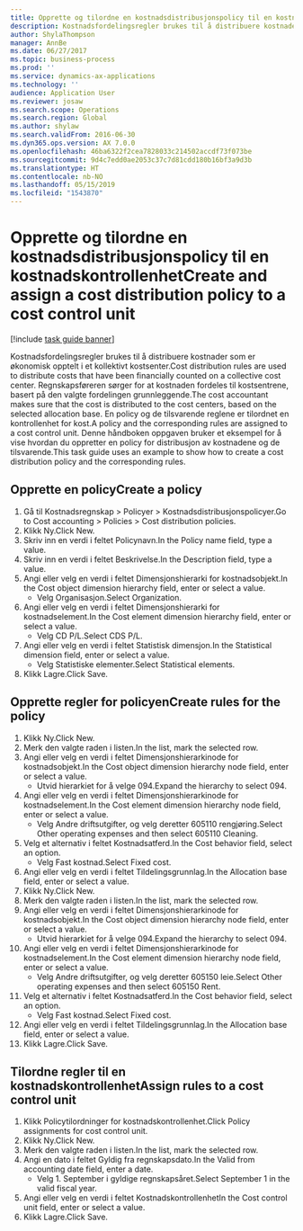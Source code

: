 ```yaml
---
title: Opprette og tilordne en kostnadsdistribusjonspolicy til en kostnadskontrollenhet
description: Kostnadsfordelingsregler brukes til å distribuere kostnader som er økonomisk opptelt i et kollektivt kostsenter.
author: ShylaThompson
manager: AnnBe
ms.date: 06/27/2017
ms.topic: business-process
ms.prod: ''
ms.service: dynamics-ax-applications
ms.technology: ''
audience: Application User
ms.reviewer: josaw
ms.search.scope: Operations
ms.search.region: Global
ms.author: shylaw
ms.search.validFrom: 2016-06-30
ms.dyn365.ops.version: AX 7.0.0
ms.openlocfilehash: 46ba6322f2cea7828033c214502accdf73f073be
ms.sourcegitcommit: 9d4c7edd0ae2053c37c7d81cdd180b16bf3a9d3b
ms.translationtype: HT
ms.contentlocale: nb-NO
ms.lasthandoff: 05/15/2019
ms.locfileid: "1543870"
---
```

# <a name="create-and-assign-a-cost-distribution-policy-to-a-cost-control-unit"></a><span data-ttu-id="eda41-103">Opprette og tilordne en kostnadsdistribusjonspolicy til en kostnadskontrollenhet</span><span class="sxs-lookup"><span data-stu-id="eda41-103">Create and assign a cost distribution policy to a cost control unit</span></span>

[!include [task guide banner](../../includes/task-guide-banner.md)]

<span data-ttu-id="eda41-104">Kostnadsfordelingsregler brukes til å distribuere kostnader som er økonomisk opptelt i et kollektivt kostsenter.</span><span class="sxs-lookup"><span data-stu-id="eda41-104">Cost distribution rules are used to distribute costs that have been financially counted on a collective cost center.</span></span> <span data-ttu-id="eda41-105">Regnskapsføreren sørger for at kostnaden fordeles til kostsentrene, basert på den valgte fordelingen grunnleggende.</span><span class="sxs-lookup"><span data-stu-id="eda41-105">The cost accountant makes sure that the cost is distributed to the cost centers, based on the selected allocation base.</span></span> <span data-ttu-id="eda41-106">En policy og de tilsvarende reglene er tilordnet en kontrollenhet for kost.</span><span class="sxs-lookup"><span data-stu-id="eda41-106">A policy and the corresponding rules are assigned to a cost control unit.</span></span> <span data-ttu-id="eda41-107">Denne håndboken oppgaven bruker et eksempel for å vise hvordan du oppretter en policy for distribusjon av kostnadene og de tilsvarende.</span><span class="sxs-lookup"><span data-stu-id="eda41-107">This task guide uses an example to show how to create a cost distribution policy and the corresponding rules.</span></span>


## <a name="create-a-policy"></a><span data-ttu-id="eda41-108">Opprette en policy</span><span class="sxs-lookup"><span data-stu-id="eda41-108">Create a policy</span></span>
1. <span data-ttu-id="eda41-109">Gå til Kostnadsregnskap > Policyer > Kostnadsdistribusjonspolicyer.</span><span class="sxs-lookup"><span data-stu-id="eda41-109">Go to Cost accounting > Policies > Cost distribution policies.</span></span>
2. <span data-ttu-id="eda41-110">Klikk Ny.</span><span class="sxs-lookup"><span data-stu-id="eda41-110">Click New.</span></span>
3. <span data-ttu-id="eda41-111">Skriv inn en verdi i feltet Policynavn.</span><span class="sxs-lookup"><span data-stu-id="eda41-111">In the Policy name field, type a value.</span></span>
4. <span data-ttu-id="eda41-112">Skriv inn en verdi i feltet Beskrivelse.</span><span class="sxs-lookup"><span data-stu-id="eda41-112">In the Description field, type a value.</span></span>
5. <span data-ttu-id="eda41-113">Angi eller velg en verdi i feltet Dimensjonshierarki for kostnadsobjekt.</span><span class="sxs-lookup"><span data-stu-id="eda41-113">In the Cost object dimension hierarchy field, enter or select a value.</span></span>
    * <span data-ttu-id="eda41-114">Velg Organisasjon.</span><span class="sxs-lookup"><span data-stu-id="eda41-114">Select Organization.</span></span>  
6. <span data-ttu-id="eda41-115">Angi eller velg en verdi i feltet Dimensjonshierarki for kostnadselement.</span><span class="sxs-lookup"><span data-stu-id="eda41-115">In the Cost element dimension hierarchy field, enter or select a value.</span></span>
    * <span data-ttu-id="eda41-116">Velg CD P/L.</span><span class="sxs-lookup"><span data-stu-id="eda41-116">Select CDS P/L.</span></span>  
7. <span data-ttu-id="eda41-117">Angi eller velg en verdi i feltet Statistisk dimensjon.</span><span class="sxs-lookup"><span data-stu-id="eda41-117">In the Statistical dimension field, enter or select a value.</span></span>
    * <span data-ttu-id="eda41-118">Velg Statistiske elementer.</span><span class="sxs-lookup"><span data-stu-id="eda41-118">Select Statistical elements.</span></span>  
8. <span data-ttu-id="eda41-119">Klikk Lagre.</span><span class="sxs-lookup"><span data-stu-id="eda41-119">Click Save.</span></span>

## <a name="create-rules-for-the-policy"></a><span data-ttu-id="eda41-120">Opprette regler for policyen</span><span class="sxs-lookup"><span data-stu-id="eda41-120">Create rules for the policy</span></span>
1. <span data-ttu-id="eda41-121">Klikk Ny.</span><span class="sxs-lookup"><span data-stu-id="eda41-121">Click New.</span></span>
2. <span data-ttu-id="eda41-122">Merk den valgte raden i listen.</span><span class="sxs-lookup"><span data-stu-id="eda41-122">In the list, mark the selected row.</span></span>
3. <span data-ttu-id="eda41-123">Angi eller velg en verdi i feltet Dimensjonshierarkinode for kostnadsobjekt.</span><span class="sxs-lookup"><span data-stu-id="eda41-123">In the Cost object dimension hierarchy node field, enter or select a value.</span></span>
    * <span data-ttu-id="eda41-124">Utvid hierarkiet for å velge 094.</span><span class="sxs-lookup"><span data-stu-id="eda41-124">Expand the hierarchy to select 094.</span></span>  
4. <span data-ttu-id="eda41-125">Angi eller velg en verdi i feltet Dimensjonshierarkinode for kostnadselement.</span><span class="sxs-lookup"><span data-stu-id="eda41-125">In the Cost element dimension hierarchy node field, enter or select a value.</span></span>
    * <span data-ttu-id="eda41-126">Velg Andre driftsutgifter, og velg deretter 605110 rengjøring.</span><span class="sxs-lookup"><span data-stu-id="eda41-126">Select Other operating expenses and then select 605110 Cleaning.</span></span>  
5. <span data-ttu-id="eda41-127">Velg et alternativ i feltet Kostnadsatferd.</span><span class="sxs-lookup"><span data-stu-id="eda41-127">In the Cost behavior field, select an option.</span></span>
    * <span data-ttu-id="eda41-128">Velg Fast kostnad.</span><span class="sxs-lookup"><span data-stu-id="eda41-128">Select Fixed cost.</span></span>  
6. <span data-ttu-id="eda41-129">Angi eller velg en verdi i feltet Tildelingsgrunnlag.</span><span class="sxs-lookup"><span data-stu-id="eda41-129">In the Allocation base field, enter or select a value.</span></span>
7. <span data-ttu-id="eda41-130">Klikk Ny.</span><span class="sxs-lookup"><span data-stu-id="eda41-130">Click New.</span></span>
8. <span data-ttu-id="eda41-131">Merk den valgte raden i listen.</span><span class="sxs-lookup"><span data-stu-id="eda41-131">In the list, mark the selected row.</span></span>
9. <span data-ttu-id="eda41-132">Angi eller velg en verdi i feltet Dimensjonshierarkinode for kostnadsobjekt.</span><span class="sxs-lookup"><span data-stu-id="eda41-132">In the Cost object dimension hierarchy node field, enter or select a value.</span></span>
    * <span data-ttu-id="eda41-133">Utvid hierarkiet for å velge 094.</span><span class="sxs-lookup"><span data-stu-id="eda41-133">Expand the hierarchy to select 094.</span></span>  
10. <span data-ttu-id="eda41-134">Angi eller velg en verdi i feltet Dimensjonshierarkinode for kostnadselement.</span><span class="sxs-lookup"><span data-stu-id="eda41-134">In the Cost element dimension hierarchy node field, enter or select a value.</span></span>
    * <span data-ttu-id="eda41-135">Velg Andre driftsutgifter, og velg deretter 605150 leie.</span><span class="sxs-lookup"><span data-stu-id="eda41-135">Select Other operating expenses and then select 605150 Rent.</span></span>  
11. <span data-ttu-id="eda41-136">Velg et alternativ i feltet Kostnadsatferd.</span><span class="sxs-lookup"><span data-stu-id="eda41-136">In the Cost behavior field, select an option.</span></span>
    * <span data-ttu-id="eda41-137">Velg Fast kostnad.</span><span class="sxs-lookup"><span data-stu-id="eda41-137">Select Fixed cost.</span></span>  
12. <span data-ttu-id="eda41-138">Angi eller velg en verdi i feltet Tildelingsgrunnlag.</span><span class="sxs-lookup"><span data-stu-id="eda41-138">In the Allocation base field, enter or select a value.</span></span>
13. <span data-ttu-id="eda41-139">Klikk Lagre.</span><span class="sxs-lookup"><span data-stu-id="eda41-139">Click Save.</span></span>

## <a name="assign-rules-to-a-cost-control-unit"></a><span data-ttu-id="eda41-140">Tilordne regler til en kostnadskontrollenhet</span><span class="sxs-lookup"><span data-stu-id="eda41-140">Assign rules to a cost control unit</span></span>
1. <span data-ttu-id="eda41-141">Klikk Policytilordninger for kostnadskontrollenhet.</span><span class="sxs-lookup"><span data-stu-id="eda41-141">Click Policy assignments for cost control unit.</span></span>
2. <span data-ttu-id="eda41-142">Klikk Ny.</span><span class="sxs-lookup"><span data-stu-id="eda41-142">Click New.</span></span>
3. <span data-ttu-id="eda41-143">Merk den valgte raden i listen.</span><span class="sxs-lookup"><span data-stu-id="eda41-143">In the list, mark the selected row.</span></span>
4. <span data-ttu-id="eda41-144">Angi en dato i feltet Gyldig fra regnskapsdato.</span><span class="sxs-lookup"><span data-stu-id="eda41-144">In the Valid from accounting date field, enter a date.</span></span>
    * <span data-ttu-id="eda41-145">Velg 1. September i gyldige regnskapsåret.</span><span class="sxs-lookup"><span data-stu-id="eda41-145">Select September 1 in the valid fiscal year.</span></span>  
5. <span data-ttu-id="eda41-146">Angi eller velg en verdi i feltet Kostnadskontrollenhet</span><span class="sxs-lookup"><span data-stu-id="eda41-146">In the Cost control unit field, enter or select a value.</span></span>
6. <span data-ttu-id="eda41-147">Klikk Lagre.</span><span class="sxs-lookup"><span data-stu-id="eda41-147">Click Save.</span></span>

